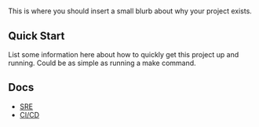 # <Project>

This is where you should insert a small blurb about why your project exists.

## Quick Start

List some information here about how to quickly get this project up and running. Could be as simple as running a make
command.

## Docs

* [SRE]
* [CI/CD]

[SRE]: ./docs/SRE.md
[CI/CD]: ./docs/ContinuousIntegration.md
